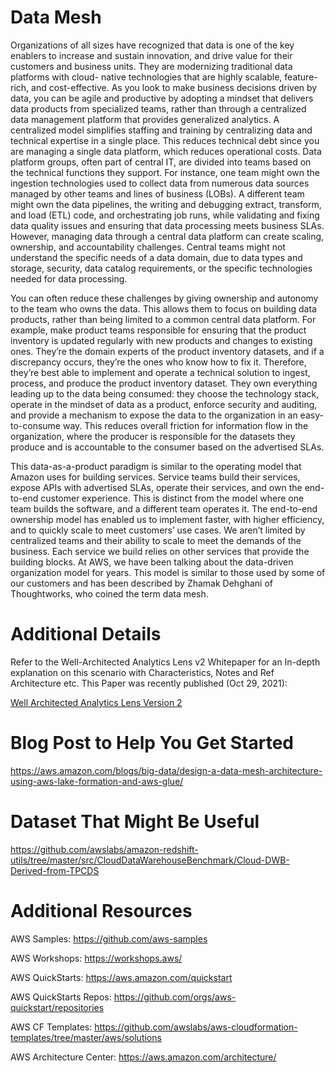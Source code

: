 # Data Mesh

Organizations of all sizes have recognized that data is one of the key enablers to increase and sustain innovation,
and drive value for their customers and business units. They are modernizing traditional data platforms with cloud-
native technologies that are highly scalable, feature-rich, and cost-effective. As you look to make business decisions
driven by data, you can be agile and productive by adopting a mindset that delivers data products from specialized
teams, rather than through a centralized data management platform that provides generalized analytics.
A centralized model simplifies staffing and training by centralizing data and technical expertise in a single place. This
reduces technical debt since you are managing a single data platform, which reduces operational costs. Data platform
groups, often part of central IT, are divided into teams based on the technical functions they support. For instance,
one team might own the ingestion technologies used to collect data from numerous data sources managed by other
teams and lines of business (LOBs). A different team might own the data pipelines, the writing and debugging extract,
transform, and load (ETL) code, and orchestrating job runs, while validating and fixing data quality issues and
ensuring that data processing meets business SLAs. However, managing data through a central data platform can
create scaling, ownership, and accountability challenges. Central teams might not understand the specific needs of a
data domain, due to data types and storage, security, data catalog requirements, or the specific technologies needed
for data processing.

You can often reduce these challenges by giving ownership and autonomy to the team who owns the data. This
allows them to focus on building data products, rather than being limited to a common central data platform. For
example, make product teams responsible for ensuring that the product inventory is updated regularly with new
products and changes to existing ones. They’re the domain experts of the product inventory datasets, and if a
discrepancy occurs, they’re the ones who know how to fix it. Therefore, they’re best able to implement and operate a
technical solution to ingest, process, and produce the product inventory dataset. They own everything leading up to
the data being consumed: they choose the technology stack, operate in the mindset of data as a product, enforce
security and auditing, and provide a mechanism to expose the data to the organization in an easy-to-consume way.
This reduces overall friction for information flow in the organization, where the producer is responsible for the datasets
they produce and is accountable to the consumer based on the advertised SLAs.

This data-as-a-product paradigm is similar to the operating model that Amazon uses for building services. Service
teams build their services, expose APIs with advertised SLAs, operate their services, and own the end-to-end
customer experience. This is distinct from the model where one team builds the software, and a different team
operates it. The end-to-end ownership model has enabled us to implement faster, with higher efficiency, and to
quickly scale to meet customers’ use cases. We aren’t limited by centralized teams and their ability to scale to meet
the demands of the business. Each service we build relies on other services that provide the building blocks. At AWS,
we have been talking about the data-driven organization model for years. This model is similar to those used by some
of our customers and has been described by Zhamak Dehghani of Thoughtworks, who coined the term data mesh.

# Additional Details

Refer to the Well-Architected Analytics Lens v2 Whitepaper for an In-depth explanation on this scenario with Characteristics, Notes and Ref Architecture etc.
This Paper was recently published (Oct 29, 2021):

[Well Architected Analytics Lens Version 2](https://docs.aws.amazon.com/wellarchitected/latest/analytics-lens/scenarios.html)

# Blog Post to Help You Get Started 

https://aws.amazon.com/blogs/big-data/design-a-data-mesh-architecture-using-aws-lake-formation-and-aws-glue/


# Dataset That Might Be Useful

https://github.com/awslabs/amazon-redshift-utils/tree/master/src/CloudDataWarehouseBenchmark/Cloud-DWB-Derived-from-TPCDS

# Additional Resources

AWS Samples: https://github.com/aws-samples

AWS Workshops: https://workshops.aws/

AWS QuickStarts: https://aws.amazon.com/quickstart

AWS QuickStarts Repos: https://github.com/orgs/aws-quickstart/repositories

AWS CF Templates: https://github.com/awslabs/aws-cloudformation-templates/tree/master/aws/solutions

AWS Architecture Center: https://aws.amazon.com/architecture/





